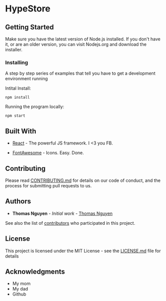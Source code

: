 # HypeStore

## Getting Started

Make sure you have the latest version of Node.js installed. If you don't have it, or are an older version, you can visit Nodejs.org and download the installer.


### Installing

A step by step series of examples that tell you have to get a development environment running

Intital Install:

```
npm install
```

Running the program locally:
```
npm start
```

## Built With

* [React](https://reactjs.org/) - The powerful JS framework. I <3 you FB.

* [FontAwesome](https://fontawesome.com/) - Icons. Easy. Done. 

## Contributing

Please read [CONTRIBUTING.md](https://github.com/thomasnguyen/development/blob/master/CONTRIBUTING.md) for details on our code of conduct, and the process for submitting pull requests to us.

## Authors

* **Thomas Nguyen** - *Initial work* - [Thomas Nguyen](https://github.com/thomasnguyen)

See also the list of [contributors](https://github.com/your/project/contributors) who participated in this project.

## License

This project is licensed under the MIT License - see the [LICENSE.md](LICENSE.md) file for details

## Acknowledgments

* My mom 
* My dad
* Github
